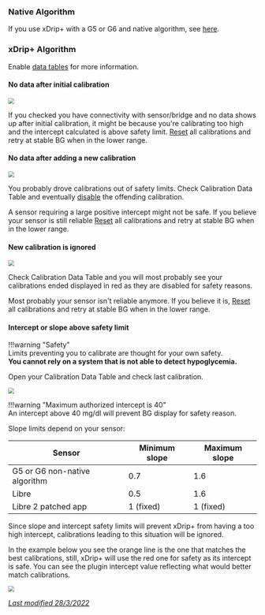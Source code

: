 ### Native Algorithm

If you use xDrip+ with a G5 or G6 and native algorithm, see [here](https://navid200.github.io/xDrip/docs/Dexcom_page.html).

### xDrip+ Algorithm

Enable [data tables](../../use/lesscommon/#show-data-tables) for more information.

#### No data after initial calibration

<img src="../images/CAL16.png" style="zoom:75%;"  />

If you checked you have connectivity with sensor/bridge and no data shows up after initial calibration, it might be because you're calibrating too high and the intercept calculated is above safety limit. [Reset](../calibrate/#reset-all-calibrations) all calibrations and retry at stable BG when in the lower range.

#### No data after adding a new calibration

<img src="../images/CAL18.png" style="zoom:75%;"  />

You probably drove calibrations out of safety limits. Check Calibration Data Table and eventually [disable](../calibrate/#disable-a-calibration) the offending calibration.

A sensor requiring a large positive intercept might not be safe. If you believe your sensor is still reliable [Reset](../calibrate/#reset-all-calibrations) all calibrations and retry at stable BG when in the lower range.

#### New calibration is ignored

<img src="../images/CAL19.png" style="zoom:75%;"  />

Check Calibration Data Table and you will most probably see your calibrations ended displayed in red as they are disabled for safety reasons.

Most probably your sensor isn't reliable anymore. If you believe it is, [Reset](../calibrate/#reset-all-calibrations) all calibrations and retry at stable BG when in the lower range.

#### Intercept or slope above safety limit

!!!warning "Safety"  
    Limits preventing you to calibrate are thought for your own safety.  
    **You cannot rely on a system that is not able to detect hypoglycemia.**

Open your Calibration Data Table and check last calibration.

<img src="../images/CAL17.png" style="zoom:75%;"  />

!!!warning "Maximum authorized intercept is 40"  
    An intercept above 40 mg/dl will prevent BG display for safety reason.

Slope limits depend on your sensor:

| Sensor                        | Minimum slope | Maximum slope |
| ----------------------------- | ------------- | ------------- |
| G5 or G6 non-native algorithm | 0.7           | 1.6           |
| Libre                         | 0.5           | 1.6           |
| Libre 2 patched app           | 1 (fixed)     | 1 (fixed)     |

Since slope and intercept safety limits will prevent xDrip+ from having a too high intercept, calibrations leading to this situation will be ignored.

In the example below you see the orange line is the one that matches the best calibrations, still, xDrip+ will use the red one for safety as its intercept is safe. You can see the plugin intercept value reflecting what would better match calibrations.

<img src="../images/CAL20.png" style="zoom:75%;"  />

</br>

[*Last modified 28/3/2022*](https://github.com/NightscoutFoundation/xDrip/releases/tag/2022.03.27)